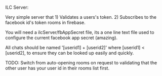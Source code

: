 ILC Server:

Very simple server that 1) Validates a users's token. 2) Subscribes to the facebook id's token rooms in firebase.

You will need a ilcServer/fbAppSecret file, its a one line text file used to configure the current facebook app secret (amazing).

All chats should be named '[userid1] + [userid2]' where [userid1] < [userid2], to ensure they can be looked up easily and quickly.

TODO: Switch from auto-opening rooms on request to validating that the other user has your user id in their rooms list first.